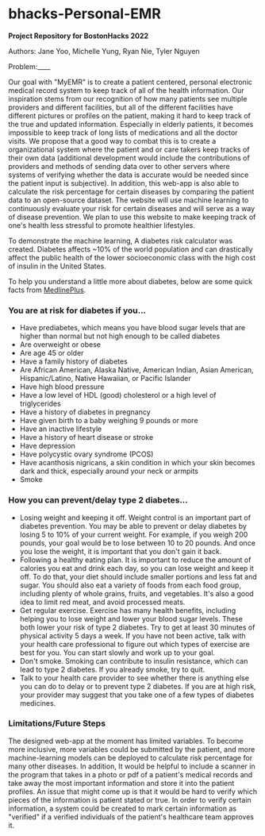 # bhacks-Personal-EMR
**Project Repository for BostonHacks 2022**

Authors: Jane Yoo, Michelle Yung, Ryan Nie, Tyler Nguyen

Problem:____

Our goal with "MyEMR" is to create a patient centered, personal electronic medical record system to keep track of all of the health information. Our inspiration stems from our recognition of how many patients see multiple providers and different facilities, but all of the different facilities have different pictures or profiles on the patient, making it hard to keep track of the true and updated information. Especially in elderly patients, it becomes impossible to keep track of long lists of medications and all the doctor visits. We propose that a good way to combat this is to create a organizational system where the patient and or care takers keep tracks of their own data (additional development would include the contributions of providers and methods of sending data over to other servers where systems of verifying whether the data is accurate would be needed since the patient input is subjective). In addition, this web-app is also able to calculate the risk percentage for certain diseases by comparing the patient data to an open-source dataset. The website will use machine learning to continuously evaluate your risk for certain diseases and will serve as a way of disease prevention. We plan to use this website to make keeping track of one's health less stressful to promote healthier lifestyles.

To demonstrate the machine learning, A diabetes risk calculator was created. Diabetes affects ~10% of the world population and can drastically affect the public health of the lower socioeconomic class with the high cost of insulin in the United States.

To help you understand a little more about diabetes, below are some quick facts from [MedlinePlus](https://medlineplus.gov/howtopreventdiabetes.html).

### You are at risk for diabetes if you...
- Have prediabetes, which means you have blood sugar levels that are higher than normal but not high enough to be called diabetes
- Are overweight or obese
- Are age 45 or older
- Have a family history of diabetes
- Are African American, Alaska Native, American Indian, Asian American, Hispanic/Latino, Native Hawaiian, or Pacific Islander
- Have high blood pressure
- Have a low level of HDL (good) cholesterol or a high level of triglycerides
- Have a history of diabetes in pregnancy
- Have given birth to a baby weighing 9 pounds or more
- Have an inactive lifestyle
- Have a history of heart disease or stroke
- Have depression
- Have polycystic ovary syndrome (PCOS)
- Have acanthosis nigricans, a skin condition in which your skin becomes dark and thick, especially around your neck or armpits
- Smoke

### How you can prevent/delay type 2 diabetes...
- Losing weight and keeping it off. Weight control is an important part of diabetes prevention. You may be able to prevent or delay diabetes by losing 5 to 10% of your current weight. For example, if you weigh 200 pounds, your goal would be to lose between 10 to 20 pounds. And once you lose the weight, it is important that you don't gain it back.
- Following a healthy eating plan. It is important to reduce the amount of calories you eat and drink each day, so you can lose weight and keep it off. To do that, your diet should include smaller portions and less fat and sugar. You should also eat a variety of foods from each food group, including plenty of whole grains, fruits, and vegetables. It's also a good idea to limit red meat, and avoid processed meats.
- Get regular exercise. Exercise has many health benefits, including helping you to lose weight and lower your blood sugar levels. These both lower your risk of type 2 diabetes. Try to get at least 30 minutes of physical activity 5 days a week. If you have not been active, talk with your health care professional to figure out which types of exercise are best for you. You can start slowly and work up to your goal.
- Don't smoke. Smoking can contribute to insulin resistance, which can lead to type 2 diabetes. If you already smoke, try to quit.
- Talk to your health care provider to see whether there is anything else you can do to delay or to prevent type 2 diabetes. If you are at high risk, your provider may suggest that you take one of a few types of diabetes medicines.


### Limitations/Future Steps
The designed web-app at the moment has limited variables. To become more inclusive, more variables could be submitted by the patient, and more machine-learning models can be deployed to calculate risk percentage for many other diseases. In addition, It would be helpful to include a scanner in the program that takes in a photo or pdf of a patient's medical records and take away the most important information and store it into the patient profiles. An issue that might come up is that it would be hard to verify which pieces of the information is patient stated or true. In order to verify certain information, a system could be created to mark certain information as "verified" if a verified individuals of the patient's healthcare team approves it.
